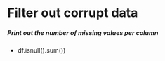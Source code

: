 
# Filter out corrupt data


>
##### Print out the number of missing values per column
* df.isnull().sum())
